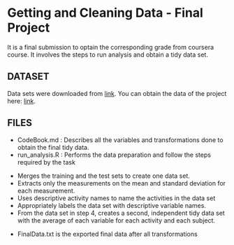 # Getting and Cleaning Data - Final Project

It is a final submission to optain the corresponding grade from coursera course. 
It involves the steps to run analysis and obtain a tidy data set. 

## DATASET

Data sets were downloaded from [link](https://d396qusza40orc.cloudfront.net/getdata%2Fprojectfiles%2FUCI%20HAR%20Dataset.zip).
You can obtain the data of the project here: [link](http://archive.ics.uci.edu/ml/datasets/Human+Activity+Recognition+Using+Smartphones).

## FILES

* CodeBook.md : Describes all the variables and transformations done to obtain the final tidy data. 
* run_analysis.R : Performs the data preparation and follow the steps required by the task

+ Merges the training and the test sets to create one data set.
+ Extracts only the measurements on the mean and standard deviation for each measurement.
+ Uses descriptive activity names to name the activities in the data set
+ Appropriately labels the data set with descriptive variable names.
+ From the data set in step 4, creates a second, independent tidy data set with the average of each variable for each activity and each subject.

* FinalData.txt is the exported final data after all transformations
